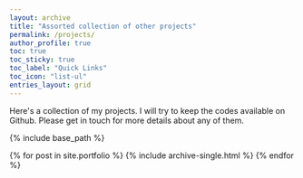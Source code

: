 ```yaml
---
layout: archive
title: "Assorted collection of other projects"
permalink: /projects/
author_profile: true
toc: true
toc_sticky: true
toc_label: "Quick Links"
toc_icon: "list-ul"
entries_layout: grid
---
```


Here's a collection of my projects. I will try to keep the codes available on Github.
Please get in touch for more details about any of them.

{% include base_path %}

{% for post in site.portfolio %}
  {% include archive-single.html %}
{% endfor %}

